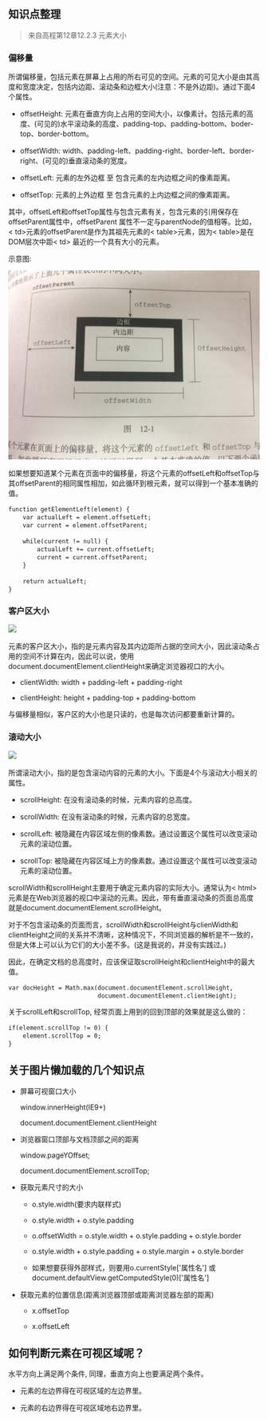 ## 知识点整理

> 来自高程第12章12.2.3 元素大小

### 偏移量

所谓偏移量，包括元素在屏幕上占用的所右可见的空间。元素的可见大小是由其高度和宽度决定，包括内边距、滚动条和边框大小(注意：不是外边距)。通过下面4个属性。

* offsetHeight: 元素在垂直方向上占用的空间大小，以像素计。包括元素的高度、(可见的)水平滚动条的高度、padding-top、padding-bottom、boder-top、border-bottom。

* offsetWidth: width、padding-left、padding-right、border-left、border-right、(可见的)垂直滚动条的宽度。

* offsetLeft: 元素的左外边框 至 包含元素的左内边框之间的像素距离。

* offsetTop: 元素的上外边框 至 包含元素的上内边框之间的像素距离。

其中，offsetLeft和offsetTop属性与包含元素有关，包含元素的引用保存在offsetParent属性中，offsetParent 属性不一定与parentNode的值相等。比如，< td>元素的offsetParent是作为其祖先元素的< table>元素，因为< table>是在DOM层次中距< td> 最近的一个具有大小的元素。

示意图:

![](img/1.jpg)

如果想要知道某个元素在页面中的偏移量，将这个元素的offsetLeft和offsetTop与其offsetParent的相同属性相加，如此循环到根元素，就可以得到一个基本准确的值。 

```
function getElementLeft(element) {
	var actualLeft = element.offsetLeft;
	var current = element.offsetParent;

	while(current != null) {
		actualLeft += current.offsetLeft;	
		current = current.offsetParent;
	}

	return actualLeft;
}
```

### 客户区大小

![](img/2.jpg)

元素的客户区大小，指的是元素内容及其内边距所占据的空间大小，因此滚动条占用的空间不计算在内，因此可以说，使用document.documentElement.clientHeight来确定浏览器视口的大小。

* clientWidth: width + padding-left + padding-right

* clientHeight: height + padding-top + padding-bottom

与偏移量相似，客户区的大小也是只读的，也是每次访问都要重新计算的。

### 滚动大小

![](img/3.jpg)

所谓滚动大小，指的是包含滚动内容的元素的大小。下面是4个与滚动大小相关的属性。

* scrollHeight: 在没有滚动条的时候，元素内容的总高度。

* scrollWidth: 在没有滚动条的时候，元素内容的总宽度。

* scrollLeft: 被隐藏在内容区域左侧的像素数。通过设置这个属性可以改变滚动元素的滚动位置。

* scrollTop: 被隐藏在内容区域上方的像素数。通过设置这个属性可以改变滚动元素的滚动位置。

scrollWidth和scrollHeight主要用于确定元素内容的实际大小。通常认为< html> 元素是在Web浏览器的视口中滚动的元素。因此，带有垂直滚动条的页面总高度就是document.documentElement.scrollHeight。

对于不包含滚动条的页面而言，scrollWidth和scrollHeight与clienWidth和clientHeight之间的关系并不清晰，这种情况下，不同浏览器的解析是不一致的，但是大体上可以认为它们的大小差不多。(这是我说的，并没有实践过。)

因此，在确定文档的总高度时，应该保证取scrollHeight和clientHeight中的最大值。

```
var docHeight = Math.max(document.documentElement.scrollHeight, 
						 document.documentElement.clientHeight);
```

关于scrollLeft和scrollTop, 经常页面上用到的回到顶部的效果就是这么做的：

```
if(element.scrollTop != 0) {
	element.scrollTop = 0;	
}
```

## 关于图片懒加载的几个知识点

* 屏幕可视窗口大小

	window.innerHeight(IE9+)
	
	document.documentElement.clientHeight

* 浏览器窗口顶部与文档顶部之间的距离

	window.pageYOffset;

	document.documentElement.scrollTop;

* 获取元素尺寸的大小

	* o.style.width(要求内联样式)

	* o.style.width + o.style.padding

	* o.offsetWidth = o.style.width + o.style.padding + o.style.border
	
	* o.style.width + o.style.padding + o.style.margin + o.style.border

	* 如果想要获得外部样式，则要用o.currentStyle['属性名'] 或 document.defaultView.getComputedStyle(0)['属性名']

* 获取元素的位置信息(距离浏览器顶部或距离浏览器左部的距离)

	* x.offsetTop

	* x.offsetLeft

## 如何判断元素在可视区域呢？

水平方向上满足两个条件, 同理，垂直方向上也要满足两个条件。

* 元素的左边界得在可视区域的左边界里。

* 元素的右边界得在可视区域地右边界里。




